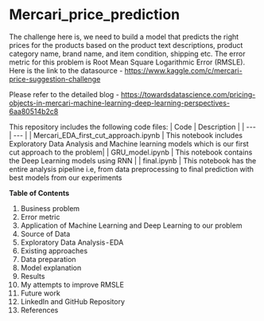 # Mercari_price_prediction

The challenge here is, we need to build a model that predicts the right prices for the products based on the product text descriptions, product category name, brand name, and item condition, shipping etc. The error metric for this problem is Root Mean Square Logarithmic Error (RMSLE). Here is the link to the datasource - https://www.kaggle.com/c/mercari-price-suggestion-challenge

Please refer to the detailed blog - https://towardsdatascience.com/pricing-objects-in-mercari-machine-learning-deep-learning-perspectives-6aa80514b2c8

This repository includes the following code files:
| Code | Description |
| --- | --- |
| Mercari_EDA_first_cut_approach.ipynb | This notebook includes Exploratory Data Analysis and Machine learning models which is our first cut approach to the problem|
| GRU_model.ipynb | This notebook contains the Deep Learning models using RNN |
| final.ipynb | This notebook has the entire analysis pipeline i.e, from data preprocessing to final prediction with best models from our experiments

**Table of Contents**
1. Business problem
2. Error metric
3. Application of Machine Learning and Deep Learning to our problem
4. Source of Data
5. Exploratory Data Analysis - EDA
6. Existing approaches
7. Data preparation
8. Model explanation
9. Results
10. My attempts to improve RMSLE
11. Future work
12. LinkedIn and GitHub Repository
13. References
